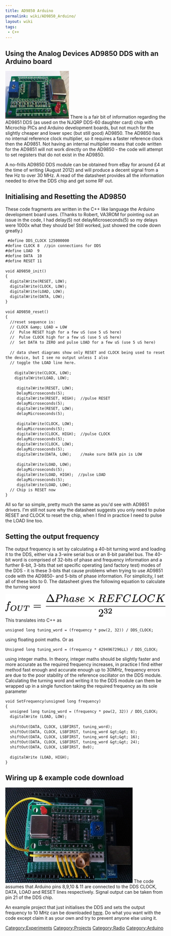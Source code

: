 ```yaml
---
title: AD9850 Arduino
permalink: wiki/AD9850_Arduino/
layout: wiki
tags:
 - C++
---
```


Using the Analog Devices AD9850 DDS with an Arduino board
---------------------------------------------------------

<img src="Ebay-dds.png" title="fig:Ebay-dds.png" alt="Ebay-dds.png" width="200" height="150" />
There is a fair bit of information regarding the AD9851 DDS (as used on
the NJQRP DDS-60 daughter card) chip with Microchip PICs and Arduino
development boards, but not much for the slightly cheaper and lower spec
(but still good) AD9850. The AD9850 has no internal reference clock
multiplier, so it requires a faster reference clock then the AD9851. Not
having an internal multiplier means that code written for the AD9851
will not work directly on the AD9850 - the code will attempt to set
registers that do not exist in the AD9850.

A no-frills AD9850 DDS module can be obtained from eBay for around £4 at
the time of writing (August 2012) and will produce a decent signal from
a few Hz to over 30 MHz. A read of the datasheet provides all the
information needed to drive the DDS chip and get some RF out.

Initialising and Resetting the AD9850
-------------------------------------

These code fragments are written in the C++ like language the Arduino
development board uses. (Thanks to Robert, VA3ROM for pointing out an
issue in the code, I had delay(5) not delayMicroseconds(5) so my delays
were 1000x what they should be! Still worked, just showed the code down
greatly.)

     #define DDS_CLOCK 125000000
    #define CLOCK 8  //pin connections for DDS
    #define LOAD  9 
    #define DATA  10
    #define RESET 11

    void AD9850_init()
    {
      digitalWrite(RESET, LOW);
      digitalWrite(CLOCK, LOW);
      digitalWrite(LOAD, LOW);
      digitalWrite(DATA, LOW);
    }

    void AD9850_reset()
    {
      //reset sequence is:
      // CLOCK &amp; LOAD = LOW
      //  Pulse RESET high for a few uS (use 5 uS here)
      //  Pulse CLOCK high for a few uS (use 5 uS here)
      //  Set DATA to ZERO and pulse LOAD for a few uS (use 5 uS here)
      
      // data sheet diagrams show only RESET and CLOCK being used to reset the device, but I see no output unless I also
      // toggle the LOAD line here.
      
        digitalWrite(CLOCK, LOW);
        digitalWrite(LOAD, LOW);
        
         digitalWrite(RESET, LOW);
         DelayMicroseconds(5);
         digitalWrite(RESET, HIGH);  //pulse RESET
         delayMicroseconds(5);
         digitalWrite(RESET, LOW);
         delayMicroseconds(5);
         
         digitalWrite(CLOCK, LOW);
         delayMicroseconds(5);
         digitalWrite(CLOCK, HIGH);  //pulse CLOCK
         delayMicroseconds(5);
         digitalWrite(CLOCK, LOW);
         delayMicroseconds(5);
         digitalWrite(DATA, LOW);    //make sure DATA pin is LOW
         
         digitalWrite(LOAD, LOW);
         delayMicroseconds(5);
         digitalWrite(LOAD, HIGH);  //pulse LOAD
         delayMicroseconds(5);
         digitalWrite(LOAD, LOW);
      // Chip is RESET now
    }

All so far so simple, pretty much the same as you'd see with AD9851
drivers. I'm still not sure why the datasheet suggests you only need to
pulse RESET and CLOCK to reset the chip, when I find in practice I need
to pulse the LOAD line too.  

Setting the output frequency
----------------------------

The output frequency is set by calculating a 40-bit turning word and
loading it to the DDS, either via a 3-wire serial bus or an 8-bit
parallel bus. The 40-bit word is comprised of 32-bits of phase and
frequency information and a further 8-bit, 3-bits that set specific
operating (and factory test) modes of the DDS - it is these 3-bits that
cause problems when trying to use AD9851 code with the AD9850- and
5-bits of phase information. For simplicity, I set all of these bits to
0. The datasheet gives the following equation to calculate the turning
word

![](Dds-math.png "fig:Dds-math.png")  
This translates into C++ as

    unsigned long tuning_word = (frequency * pow(2, 32)) / DDS_CLOCK;

using floating point maths. Or as

    Unsigned long tuning_word = (frequency * 4294967296LL) / DDS_CLOCK;

using integer maths. In theory, integer maths should be slightly faster
and more accurate as the required frequency increases, in practice I
find either method fast enough and accurate enough up to 30MHz,
frequency errors are due to the poor stability of the reference
oscillator on the DDS module. Calculating the turning word and writing
it to the DDS module can them be wrapped up in a single function taking
the required frequency as its sole parameter

    void SetFrequency(unsigned long frequency)
    {
      unsigned long tuning_word = (frequency * pow(2, 32)) / DDS_CLOCK;
      digitalWrite (LOAD, LOW); 

      shiftOut(DATA, CLOCK, LSBFIRST, tuning_word);
      shiftOut(DATA, CLOCK, LSBFIRST, tuning_word &gt;&gt; 8);
      shiftOut(DATA, CLOCK, LSBFIRST, tuning_word &gt;&gt; 16);
      shiftOut(DATA, CLOCK, LSBFIRST, tuning_word &gt;&gt; 24);
      shiftOut(DATA, CLOCK, LSBFIRST, 0x0);
      
      digitalWrite (LOAD, HIGH); 
    }

Wiring up & example code download
---------------------------------

<img src="Ardunio-dds.png" title="fig:Ardunio-dds.png" alt="Ardunio-dds.png" width="400" height="300" />
The code assumes that Arduino pins 8,9,10 & 11 are connected to the DDS
CLOCK, DATA, LOAD and RESET lines respectively. Signal output can be
taken from pin 21 of the DDS chip.  
  
An example project that just initialises the DDS and sets the output
frequency to 10 MHz can be downloaded
[here](/wiki/Media:Dds_test-120823a.zip "wikilink"). Do what you want with the
code except claim it as your own and try to prevent anyone else using
it.

<Category:Experiments> <Category:Projects> <Category:Radio>
<Category:Arduino>
